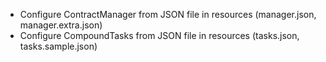 * Configure ContractManager from JSON file in resources (manager.json, manager.extra.json)
* Configure CompoundTasks from JSON file in resources (tasks.json, tasks.sample.json)